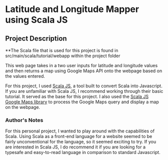 # Latitude and Longitude Mapper using Scala JS
## Project Description

**The Scala file that is used for this project is found in src/main/scala/tutorial/webapp within the project folder

This web page takes in a two user inputs for latitude and longitude values and then returns a map using Google Maps API onto the webpage based on the values entered. 

For this project, I used [Scala JS](https://www.scala-js.org/), a tool built to convert Scala into Javascript. If you are unfamiliar with Scala JS, I recommend working through their basic tutorial. It served as the base for this project. I also used the [Scala JS Google Maps library](https://github.com/coreyauger/scalajs-google-maps) to process the Google Maps query and display a map on the webpage. 

### Author's Notes
For this personal project, I wanted to play around with the capabilities of Scala. Using Scala as a front-end language for a website seemed to be fairly unconventional for the language, so it seemed exciting to try. If you are interested in Scala JS, I do recommend it if you are looking for a typesafe and easy-to-read language in comparison to standard Javascript.


